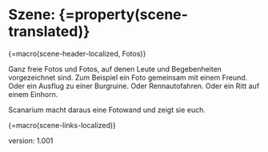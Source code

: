# Szene: {=property(scene-translated)}

{=macro(scene-header-localized, Fotos)}

Ganz freie Fotos und Fotos, auf denen Leute und Begebenheiten vorgezeichnet sind.
Zum Beispiel ein Foto gemeinsam mit einem Freund.
Oder ein Ausflug zu einer Burgruine.
Oder Rennautofahren.
Oder ein Ritt auf einem Einhorn.

Scanarium macht daraus eine Fotowand und zeigt sie euch.

{=macro(scene-links-localized)}

version: 1.001
